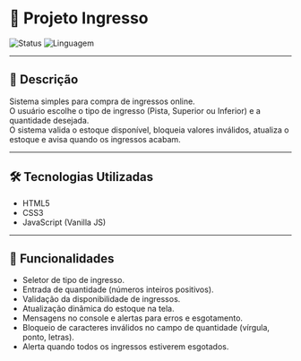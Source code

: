 # 🎫 Projeto Ingresso

![Status](https://img.shields.io/badge/status-finalizado-brightgreen)
![Linguagem](https://img.shields.io/badge/linguagem-JavaScript-yellow)

---

## 🚀 Descrição

Sistema simples para compra de ingressos online.  
O usuário escolhe o tipo de ingresso (Pista, Superior ou Inferior) e a quantidade desejada.  
O sistema valida o estoque disponível, bloqueia valores inválidos, atualiza o estoque e avisa quando os ingressos acabam.

---

## 🛠 Tecnologias Utilizadas

- HTML5  
- CSS3  
- JavaScript (Vanilla JS)  

---

## 🎯 Funcionalidades

- Seletor de tipo de ingresso.  
- Entrada de quantidade (números inteiros positivos).  
- Validação da disponibilidade de ingressos.  
- Atualização dinâmica do estoque na tela.  
- Mensagens no console e alertas para erros e esgotamento.  
- Bloqueio de caracteres inválidos no campo de quantidade (vírgula, ponto, letras).  
- Alerta quando todos os ingressos estiverem esgotados.
